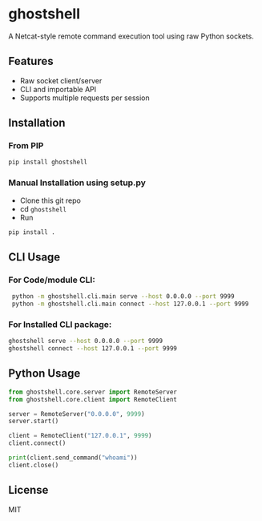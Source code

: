 
# ghostshell

A Netcat-style remote command execution tool using raw Python sockets.

## Features

- Raw socket client/server
- CLI and importable API
- Supports multiple requests per session

## Installation 
### From PIP
```bash
pip install ghostshell
```

### Manual Installation using setup.py
- Clone this git repo
- cd `ghostshell`
- Run
```bash
pip install .
```

## CLI Usage

### For Code/module CLI:
```bash
 python -m ghostshell.cli.main serve --host 0.0.0.0 --port 9999
 python -m ghostshell.cli.main connect --host 127.0.0.1 --port 9999
```

### For Installed CLI package:
```bash
ghostshell serve --host 0.0.0.0 --port 9999
ghostshell connect --host 127.0.0.1 --port 9999
```

## Python Usage

```python
from ghostshell.core.server import RemoteServer
from ghostshell.core.client import RemoteClient

server = RemoteServer("0.0.0.0", 9999)
server.start()

client = RemoteClient("127.0.0.1", 9999)
client.connect()

print(client.send_command("whoami"))
client.close()
```

## License

MIT
